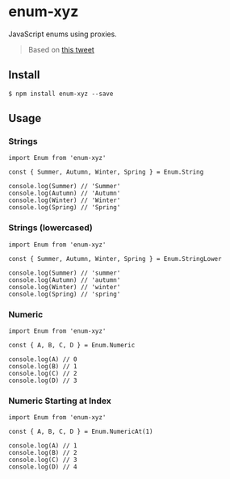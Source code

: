 # enum-xyz

JavaScript enums using proxies.

> Based on [this tweet](https://twitter.com/2ality/status/1486139713354448897)

## Install

```
$ npm install enum-xyz --save
```

## Usage

### Strings

```
import Enum from 'enum-xyz'

const { Summer, Autumn, Winter, Spring } = Enum.String

console.log(Summer) // 'Summer'
console.log(Autumn) // 'Autumn'
console.log(Winter) // 'Winter'
console.log(Spring) // 'Spring'
```

### Strings (lowercased)

```
import Enum from 'enum-xyz'

const { Summer, Autumn, Winter, Spring } = Enum.StringLower

console.log(Summer) // 'summer'
console.log(Autumn) // 'autumn'
console.log(Winter) // 'winter'
console.log(Spring) // 'spring'
```

### Numeric

```
import Enum from 'enum-xyz'

const { A, B, C, D } = Enum.Numeric

console.log(A) // 0
console.log(B) // 1
console.log(C) // 2
console.log(D) // 3
```

### Numeric Starting at Index

```
import Enum from 'enum-xyz'

const { A, B, C, D } = Enum.NumericAt(1)

console.log(A) // 1
console.log(B) // 2
console.log(C) // 3
console.log(D) // 4
```
